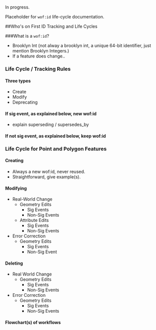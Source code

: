 In progress.

Placeholder for `wof:id` life-cycle documentation.

##Who's on First ID Tracking and Life Cycles

###What is a `wof:id`?
- Brooklyn Int (not alway a brooklyn int, a unique 64-bit identifier, just mention Brooklyn Integers.)
- If a feature does change..


### Life Cycle / Tracking Rules

#### Three types
  - Create
  - Modify
  - Deprecating
  
#### If sig event, as explained below, new wof:id
  - explain superseding / supersedes_by
  
#### If not sig event, as explained below, keep wof:id

### Life Cycle for Point and Polygon Features

#### Creating

  - Always a new wof:id, never reused.
  - Straightforward, give example(s).
  
#### Modifying
  - Real-World Change
    - Geometry Edits
      - Sig Events
      - Non-Sig Events
    - Attribute Edits
      - Sig Events
      - Non-Sig Events
  - Error Correction
    - Geometry Edits
      - Sig Events
      - Non-Sig Event
    
#### Deleting
  - Real World Change
    - Geometry Edits
      - Sig Events
      - Non-Sig Events
  - Error Correction
    - Geometry Edits
      - Sig Events
      - Non-Sig Events
      
#### Flowchart(s) of workflows

